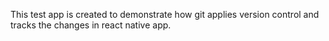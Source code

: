 This test app is created to demonstrate how git applies version control and tracks the changes in react native app.
